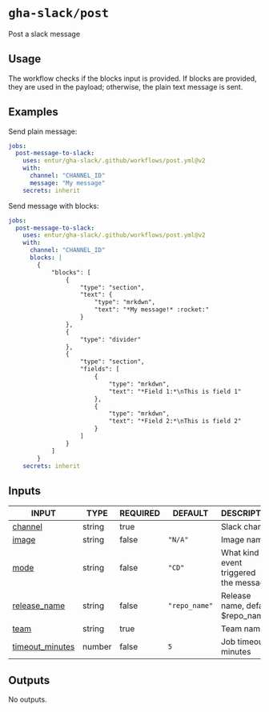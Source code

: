 # `gha-slack/post`

Post a slack message

## Usage

The workflow checks if the blocks input is provided. If blocks are provided, they are used in the payload; otherwise, the plain text message is sent.

## Examples

Send plain message:

```yml
jobs:
  post-message-to-slack:
    uses: entur/gha-slack/.github/workflows/post.yml@v2
    with:
      channel: "CHANNEL_ID"
      message: "My message"
    secrets: inherit
```

Send message with blocks:

```yml
jobs:
  post-message-to-slack:
    uses: entur/gha-slack/.github/workflows/post.yml@v2
    with:
      channel: "CHANNEL_ID"
      blocks: |
        {
         	"blocks": [
          		{
         			"type": "section",
         			"text": {
          				"type": "mrkdwn",
          				"text": "*My message!* :rocket:"
         			}
          		},
          		{
         			"type": "divider"
          		},
          		{
         			"type": "section",
         			"fields": [
          				{
         					"type": "mrkdwn",
         					"text": "*Field 1:*\nThis is field 1"
          				},
          				{
         					"type": "mrkdwn",
         					"text": "*Field 2:*\nThis is field 2"
          				}
         			]
          		}
         	]
        }
    secrets: inherit
```

## Inputs

<!-- AUTO-DOC-INPUT:START - Do not remove or modify this section -->

|                                     INPUT                                     |  TYPE  | REQUIRED |    DEFAULT    |                  DESCRIPTION                  |
|-------------------------------------------------------------------------------|--------|----------|---------------|-----------------------------------------------|
|             <a name="input_channel"></a>[channel](#input_channel)             | string |   true   |               |                 Slack channel                 |
|                <a name="input_image"></a>[image](#input_image)                | string |  false   |    `"N/A"`    |                  Image name                   |
|                 <a name="input_mode"></a>[mode](#input_mode)                  | string |  false   |    `"CD"`     | What kind of event triggered <br>the message  |
|     <a name="input_release_name"></a>[release_name](#input_release_name)      | string |  false   | `"repo_name"` |       Release name, default $repo_name        |
|                 <a name="input_team"></a>[team](#input_team)                  | string |   true   |               |                   Team name                   |
| <a name="input_timeout_minutes"></a>[timeout_minutes](#input_timeout_minutes) | number |  false   |      `5`      |            Job timeout in minutes             |

<!-- AUTO-DOC-INPUT:END -->

## Outputs

<!-- AUTO-DOC-OUTPUT:START - Do not remove or modify this section -->
No outputs.
<!-- AUTO-DOC-OUTPUT:END -->

